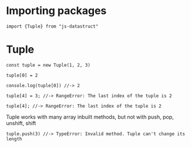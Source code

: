 # Importing packages
`import {Tuple} from "js-datastruct"`
# Tuple
`const tuple = new Tuple(1, 2, 3)`

`tuple[0] = 2`

`console.log(tuple[0]) //-> 2`

`tuple[4] = 3; //-> RangeError: The last index of the tuple is 2`

`tuple[4]; //-> RangeError: The last index of the tuple is 2`

Tuple works with many array inbuilt methods, but not with push, pop, unshift, shift

`tuple.push(3) //-> TypeError: Invalid method. Tuple can't change its length`
